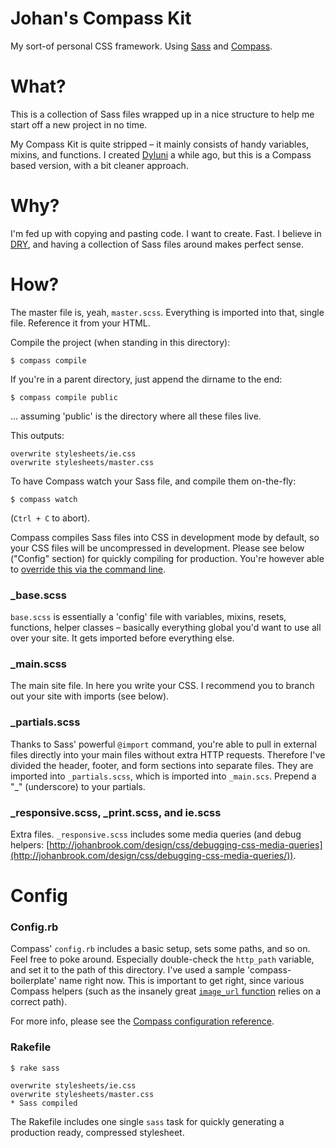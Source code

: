 # Johan's Compass Kit

My sort-of personal CSS framework. Using [Sass](http://sass-lang.com) and [Compass](http://compass-style.org).

# What?

This is a collection of Sass files wrapped up in a nice structure to help me start off a new project in no time. 

My Compass Kit is quite stripped – it mainly consists of handy variables, mixins, and functions. I created [Dyluni](https://github.com/johanbrook/dyluni) a while ago, but this is a Compass based version, with a bit cleaner approach.

# Why?

I'm fed up with copying and pasting code. I want to create. Fast. I believe in [DRY](http://en.wikipedia.org/wiki/DRY), and having a collection of Sass files around makes perfect sense.

# How?

The master file is, yeah, `master.scss`. Everything is imported into that, single file. Reference it from your HTML.

Compile the project (when standing in this directory):

	$ compass compile

If you're in a parent directory, just append the dirname to the end:

	$ compass compile public

... assuming 'public' is the directory where all these files live.

This outputs:

	overwrite stylesheets/ie.css 
	overwrite stylesheets/master.css

To have Compass watch your Sass file, and compile them on-the-fly:

	$ compass watch

(`Ctrl + C` to abort).

Compass compiles Sass files into CSS in development mode by default, so your CSS files will be uncompressed in development. Please see below ("Config" section) for quickly compiling for production. You're however able to [override this via the command line](http://compass-style.org/help/tutorials/command-line/).

### _base.scss

`base.scss` is essentially a 'config' file with variables, mixins, resets, functions, helper classes – basically everything global you'd want to use all over your site. It gets imported before everything else.

### _main.scss

The main site file. In here you write your CSS. I recommend you to branch out your site with imports (see below).

### _partials.scss

Thanks to Sass' powerful `@import` command, you're able to pull in external files directly into your main files without extra HTTP requests. Therefore I've divided the header, footer, and form sections into separate files. They are imported into `_partials.scss`, which is imported into `_main.scs`. Prepend a "_" (underscore) to your partials.

### _responsive.scss, _print.scss, and ie.scss

Extra files. `_responsive.scss` includes some media queries (and debug helpers: [http://johanbrook.com/design/css/debugging-css-media-queries](http://johanbrook.com/design/css/debugging-css-media-queries/)).

# Config

### Config.rb

Compass' `config.rb` includes a basic setup, sets some paths, and so on. Feel free to poke around. Especially double-check the `http_path` variable, and set it to the path of this directory. I've used a sample 'compass-boilerplate' name right now. This is important to get right, since various Compass helpers (such as the insanely great [`image_url` function](http://compass-style.org/reference/compass/helpers/urls/) relies on a correct path).

For more info, please see the [Compass configuration reference](http://compass-style.org/help/tutorials/configuration-reference/).

### Rakefile

	$ rake sass
	
	overwrite stylesheets/ie.css 
	overwrite stylesheets/master.css 
	* Sass compiled
	

The Rakefile includes one single `sass` task for quickly generating a production ready, compressed stylesheet.